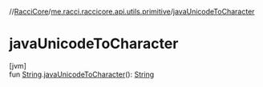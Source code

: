 //[RacciCore](../../index.md)/[me.racci.raccicore.api.utils.primitive](index.md)/[javaUnicodeToCharacter](java-unicode-to-character.md)

# javaUnicodeToCharacter

[jvm]\
fun [String](https://kotlinlang.org/api/latest/jvm/stdlib/kotlin/-string/index.html).[javaUnicodeToCharacter](java-unicode-to-character.md)(): [String](https://kotlinlang.org/api/latest/jvm/stdlib/kotlin/-string/index.html)
